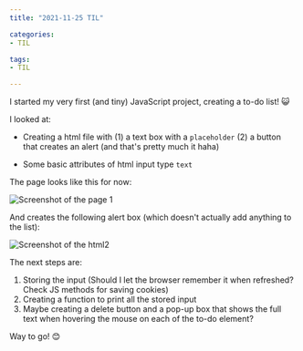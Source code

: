 ```yaml
---
title: "2021-11-25 TIL"

categories: 
- TIL

tags:
- TIL

---
```


I started my very first (and tiny) JavaScript project, creating a to-do list! 😺

I looked at:

- Creating a html file with (1) a text box with a `placeholder` (2) a button that creates an alert  (and that's pretty much it haha)

- Some basic attributes of html input type `text`

The page looks like this for now:

![Screenshot of the page 1](https://user-images.githubusercontent.com/54295374/143508434-589614f2-9bcd-4e45-bbed-a1131705b6a5.JPG)

And creates the following alert box (which doesn't actually add anything to the list):

![Screenshot of the html2](https://user-images.githubusercontent.com/54295374/143508489-0287890f-9a09-4113-840a-f87dcc449046.JPG)

The next steps are:

1. Storing the input (Should I let the browser remember it when refreshed? Check JS methods for saving cookies)
1. Creating a function to print all the stored input
1. Maybe creating a delete button and a pop-up box that shows the full text when hovering the mouse on each of the to-do element?

Way to go! 😊
